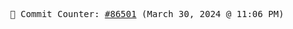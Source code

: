<p align="center">
    <samp>
        📮 Commit Counter: <a href="https://github.com/Javascript-void0/Javascript-void0/commits/main">#86501</a> (March 30, 2024 @ 11:06 PM)
    </samp>
</p>